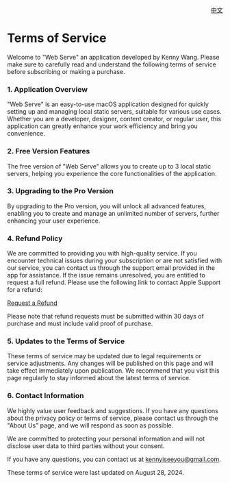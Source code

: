 <p align="right">
  <a href="./terms-of-service.zh.md">中文</a>
</p>
<!--rehype:style=float: right; bottom: -36px; position: relative;-->

Terms of Service
===

Welcome to "Web Serve" an application developed by Kenny Wang. Please make sure to carefully read and understand the following terms of service before subscribing or making a purchase.

### 1. Application Overview

"Web Serve" is an easy-to-use macOS application designed for quickly setting up and managing local static servers, suitable for various use cases. Whether you are a developer, designer, content creator, or regular user, this application can greatly enhance your work efficiency and bring you convenience.

### 2. Free Version Features

The free version of "Web Serve" allows you to create up to 3 local static servers, helping you experience the core functionalities of the application.

### 3. Upgrading to the Pro Version

By upgrading to the Pro version, you will unlock all advanced features, enabling you to create and manage an unlimited number of servers, further enhancing your user experience.

### 4. Refund Policy

We are committed to providing you with high-quality service. If you encounter technical issues during your subscription or are not satisfied with our service, you can contact us through the support email provided in the app for assistance. If the issue remains unresolved, you are entitled to request a full refund. Please use the following link to contact Apple Support for a refund:

[Request a Refund](https://support.apple.com/118223)

Please note that refund requests must be submitted within 30 days of purchase and must include valid proof of purchase.

### 5. Updates to the Terms of Service

These terms of service may be updated due to legal requirements or service adjustments. Any changes will be published on this page and will take effect immediately upon publication. We recommend that you visit this page regularly to stay informed about the latest terms of service.

### 6. Contact Information

We highly value user feedback and suggestions. If you have any questions about the privacy policy or terms of service, please contact us through the "About Us" page, and we will respond as soon as possible.

We are committed to protecting your personal information and will not disclose user data to third parties without your consent.

If you have any questions, you can contact us at kennyiseeyou@gmail.com.

These terms of service were last updated on August 28, 2024.
